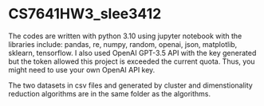 # CS7641HW3_slee3412
The codes are written with python 3.10 using jupyter notebook with the libraries include: pandas, re, numpy, random, openai, json, matplotlib, sklearn, tensorflow. I also used OpenAI GPT-3.5 API with the key generated but the token allowed this project is exceeded the current quota. Thus, you might need to use your own OpenAI API key.

The two datasets in csv files and generated by cluster and dimenstionality reduction algorithms are in the same folder as the algorithms.
